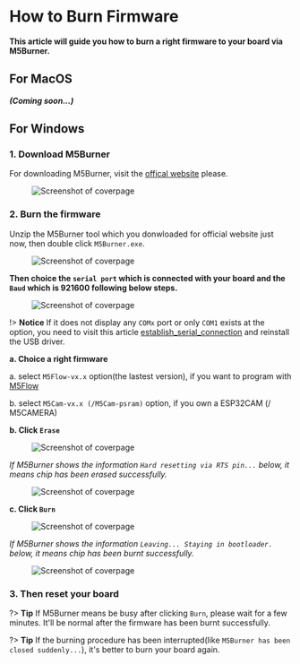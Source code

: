 # How to Burn Firmware

**This article will guide you how to burn a right firmware to your board via M5Burner.**

## For MacOS

***(Coming soon...)***

## For Windows

### 1. Download M5Burner

For downloading M5Burner, visit the [offical website](http://www.m5stack.com) please.

<figure class="thumbnails">
    <img src="assets/img/getting_started_pics/how_to_burn_firmware/download_M5Burner.png" alt="Screenshot of coverpage" title="Cover page">
</figure>

### 2. Burn the firmware

Unzip the M5Burner tool which you donwloaded for official website just now, then double click `M5Burner.exe`.

<figure class="thumbnails">
    <img src="assets/img/getting_started_pics/how_to_burn_firmware/burn_firmware_01.png" alt="Screenshot of coverpage" title="Cover page">
</figure>


**Then choice the `serial port` which is connected with your board and the `Baud` which is 921600 following below steps.**

<figure class="thumbnails">
    <img src="assets/img/getting_started_pics/how_to_burn_firmware/burn_firmware_02.png" alt="Screenshot of coverpage" title="Cover page">
</figure>

!> **Notice** If it does not display any ``COMx`` port or only ``COM1`` exists at the option, you need to visit this article [establish_serial_connection](related_documents/establish_serial_connection) and reinstall the USB driver.

**a. Choice a right firmware**

a. select `M5Flow-vx.x` option(the lastest version), if you want to program with [M5Flow](http://flow.m5stack.com)

b. select `M5Cam-vx.x (/M5Cam-psram)` option, if you own a ESP32CAM (/ M5CAMERA)

**b. Click `Erase`**

<figure class="thumbnails">
    <img src="assets/img/getting_started_pics/how_to_burn_firmware/burn_firmware_06.png" alt="Screenshot of coverpage" title="Cover page">
</figure>

*If M5Burner shows the information `Hard resetting via RTS pin...` below, it means chip has been erased successfully.*

<figure class="thumbnails">
    <img src="assets/img/getting_started_pics/how_to_burn_firmware/burn_firmware_04.png" alt="Screenshot of coverpage" title="Cover page">
</figure>

**c. Click `Burn`**

<figure class="thumbnails">
    <img src="assets/img/getting_started_pics/how_to_burn_firmware/burn_firmware_03.png" alt="Screenshot of coverpage" title="Cover page">
</figure>

*If M5Burner shows the information `Leaving... Staying in bootloader.` below, it means chip has been burnt successfully.*

<figure class="thumbnails">
    <img src="assets/img/getting_started_pics/how_to_burn_firmware/burn_firmware_05.png" alt="Screenshot of coverpage" title="Cover page">
</figure>

### 3. Then reset your board

?> **Tip**
If M5Burner means be busy after clicking `Burn`, please wait for a few minutes. It'll be normal after the firmware has been burnt successfully.

?> **Tip** If the burning procedure has been interrupted(like `M5Burner has been closed suddenly...`), it's better to burn your board again.
